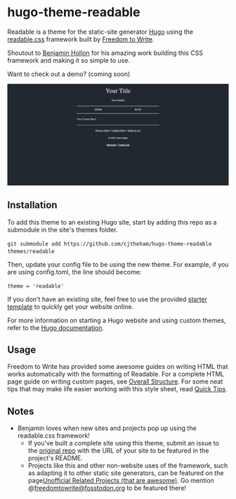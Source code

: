 # hugo-theme-readable

Readable is a theme for the static-site generator [Hugo](https://gohugo.io/) using the [readable.css](https://readable-css.freedomtowrite.org/) framework built by [Freedom to Write](https://freedomtowrite.org/).

Shoutout to [Benjamin Hollon](https://benjaminhollon.com/) for his amazing work building this CSS framework and making it so simple to use.

Want to check out a demo? (coming soon)

![demo image](/docs/demo_image.png)

## Installation

To add this theme to an existing Hugo site, start by adding this repo as a submodule in the site's themes folder.

`git submodule add https://github.com/cjtheham/hugo-theme-readable themes/readable`

Then, update your config file to be using the new theme. For example, if you are using config.toml, the line should become:

`theme = 'readable'`

If you don't have an existing site, feel free to use the provided [starter template](https://github.com/cjtheham/hugo-starter-readable) to quickly get your website online.

For more information on starting a Hugo website and using custom themes, refer to the [Hugo documentation](https://gohugo.io/documentation/).

## Usage

Freedom to Write has provided some awesome guides on writing HTML that works automatically with the formatting of Readable. For a complete HTML page guide on writing custom pages, see [Overall Structure](https://codeberg.org/Freedom-to-Write/readable.css/wiki/Overall-Structure). For some neat tips that may make life easier working with this style sheet, read [Quick Tips](https://codeberg.org/Freedom-to-Write/readable.css/wiki/Quick-Tips).

## Notes

- Benjamin loves when new sites and projects pop up using the readable.css framework!
  - If you've built a complete site using this theme, submit an issue to the [original repo](https://codeberg.org/Freedom-to-Write/readable.css) with the URL of your site to be featured in the project's README.
  - Projects like this and other non-website uses of the framework, such as adapting it to other static site generators, can be featured on the page[Unofficial Related Projects (that are awesome)](https://codeberg.org/Freedom-to-Write/readable.css/wiki/Unofficial-Related-Projects-%28that-are-awesome%29). Go mention @freedomtowrite@fosstodon.org to be featured there!